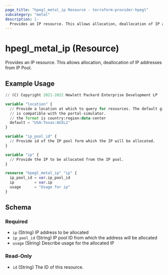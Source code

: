 ```yaml
---
page_title: "hpegl_metal_ip Resource - terraform-provider-hpegl"
subcategory: "metal"
description: |-
  Provides an IP resource. This allows allocation, deallocation of IP addresses from IP Pool.
---
```

# hpegl_metal_ip (Resource)
Provides an IP resource. This allows allocation, deallocation of IP addresses from IP Pool.
## Example Usage
```terraform
// (C) Copyright 2021-2022 Hewlett Packard Enterprise Development LP

variable "location" {
  // Provide a location at which to query for resources. The default given here
  // is compatible with the portal-simulator.
  // the format is country:region:data-center
  default = "USA:Texas:AUSL2"
}

variable "ip_pool_id" {
  // Provide id of the IP pool form which the IP will be allocated.
}

variable "ip" {
  // Provide the IP to be allocated from the IP pool.
}

resource "hpegl_metal_ip" "ip" {
  ip_pool_id = var.ip_pool_id
  ip         = var.ip
  usage      = "Usage for ip"
}
```
<!-- schema generated by tfplugindocs -->
## Schema

### Required

- `ip` (String) IP address to be allocated
- `ip_pool_id` (String) IP pool ID from which the address will be allocated
- `usage` (String) Describe usage for the allocated IP

### Read-Only

- `id` (String) The ID of this resource.

